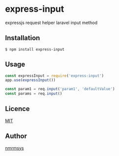 express-input
====
expressjs request helper laravel input method

## Installation
```
$ npm install express-input
```

## Usage
```javascript
const expressInput = require('express-input')
app.use(expressInput())
```
```javascript
const param1 = req.input('param1', 'defaultValue')
const params = req.input()
```

## Licence

[MIT](http://opensource.org/licenses/mit-license.php)

## Author

[nmrmsys](https://github.com/nmrmsys)